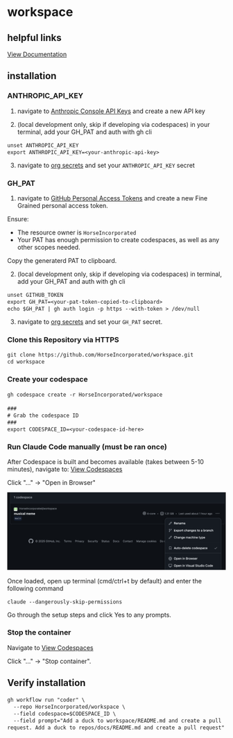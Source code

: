 # workspace

## helpful links

[View Documentation](https://publish.obsidian.md/horseincorporated/workspace)

## installation

### ANTHROPIC_API_KEY

1. navigate to [Anthropic Console API Keys](https://console.anthropic.com/settings/keys) and create a new API key

2. (local development only, skip if developing via codespaces) in your terminal, add your GH_PAT and auth with gh cli

```shell
unset ANTHROPIC_API_KEY
export ANTHROPIC_API_KEY=<your-anthropic-api-key>
```

3. navigate to [org secrets](https://github.com/organizations/HorseIncorporated/settings/secrets/actions) and set your `ANTHROPIC_API_KEY` secret

### GH_PAT

1. navigate to [GitHub Personal Access Tokens](https://github.com/settings/personal-access-tokens) and create a new Fine Grained personal access token.

Ensure:

- The resource owner is `HorseIncorporated`
- Your PAT has enough permission to create codespaces, as well as any other scopes needed.

Copy the generaterd PAT to clipboard.

2. (local development only, skip if developing via codespaces) in terminal, add your GH_PAT and auth with gh cli

```shell
unset GITHUB_TOKEN
export GH_PAT=<your-pat-token-copied-to-clipboard>
echo $GH_PAT | gh auth login -p https --with-token > /dev/null
```

3. navigate to [org secrets](https://github.com/organizations/HorseIncorporated/settings/secrets/actions) and set your `GH_PAT` secret.

### Clone this Repository via HTTPS

```shell
git clone https://github.com/HorseIncorporated/workspace.git
cd workspace
```

### Create your codespace

```shell
gh codespace create -r HorseIncorporated/workspace

###
# Grab the codespace ID
###
export CODESPACE_ID=<your-codespace-id-here>
```

### Run Claude Code manually (must be ran once)

After Codespace is built and becomes available (takes between 5-10 minutes), navigate to: [View Codespaces](https://github.com/HorseIncorporated/workspace/codespaces)

Click "..." -> "Open in Browser"


![alt text](<Arc _2025-03-30 at 23.10.25@2x.png>)


Once loaded, open up terminal (cmd/ctrl+t by default) and enter the following command

```shell
claude --dangerously-skip-permissions
```

Go through the setup steps and click Yes to any prompts.

### Stop the container

Navigate to [View Codespaces](https://github.com/HorseIncorporated/workspace/codespaces)

Click "..." -> "Stop container".

## Verify installation

```shell
gh workflow run "coder" \
  --repo HorseIncorporated/workspace \
  --field codespace=$CODESPACE_ID \
  --field prompt="Add a duck to workspace/README.md and create a pull request. Add a duck to repos/docs/README.md and create a pull request"
```
